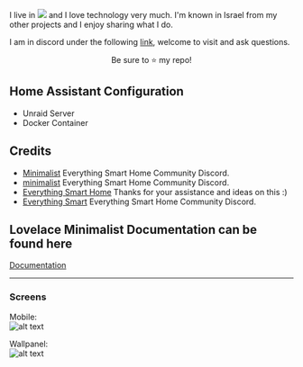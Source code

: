 <!-- <p align="center">
  <img src="https://github.com/abeksis/My-HomeAssistant-Config/blob/master/HA_Pictures/Github_Pictures/Banner.png" width="1000"/>
</p> -->

I live in <img src="https://github.com/oxguy3/flags/blob/master/mini/il.png"/> and I love technology very much. I'm known in Israel from my other projects and I enjoy sharing what I do.


I am in discord under the following [link](https://discord.gg/ayZ3Kkg), welcome to visit and ask questions.

<!-- The project presented - is my smart home project. Where I sat for hours and was helped by good friends like [Eliran Turgeman](https://github.com/VirtualL/HomeAssistant-Config) ,[Dima Goltsman](https://github.com/dimagoltsman/ha-custom-component-ituran), [Yuval Mejahez](https://github.com/rt400/Shabbat-Times?fbclid=IwAR1ctaMcllg22ZSeg97n_G6L-f0kiBI0y0rqpIIOS82eIVlNHg6dvjn-QgU) And JamesMcCarthy79 sorry if I forgot someone.  -->


<p align="center">Be sure to <g-emoji class="g-emoji" alias="star" fallback-src="https://assets-cdn.github.com/images/icons/emoji/unicode/2b50.png">⭐️</g-emoji> my repo!</p>

## Home Assistant Configuration
- Unraid Server
- Docker Container

 ## Credits
 - [Minimalist](https://discord.gg/TPXg9b7GfR) Everything Smart Home Community Discord. 
 - [minimalist](https://discord.gg/TPXg9b7GfR) Everything Smart Home Community Discord. 
 - [Everything Smart Home](https://www.youtube.com/channel/UCrVLgIniVg6jW38uVqDRIiQ) Thanks for your assistance and ideas on this :)
 - [Everything Smart](https://discord.com/invite/Bgfvy2f) Everything Smart Home Community Discord.
## Lovelace Minimalist Documentation can be found here
[Documentation](https://ui-lovelace-minimalist.github.io/UI/)


<!-- ## Video

<table>
<thead>
<tr>
<th><a href="https://github.com/abeksis/My-HomeAssistant-Config/tree/master/HA_Pictures/Lovelace_Screenshots">Youtube - Short video</a></th>
</tr>
</thead>
<tbody>
<tr>
<td><a href="https://www.youtube.com/watch?v=CoiW0YjCO8g"><img src="https://raw.githubusercontent.com/abeksis/My-HomeAssistant-Config/master/HA_Pictures/Github_Pictures/Smart_home_mobile_interface.png" style="max-width:100%;"></a></td>
</tr>
</tbody>
</table> -->



<!-- <p>
  <img src="https://img.shields.io/github/stars/abeksis/My-HomeAssistant-Config.svg?style=plasticr"/>
  <img src="https://img.shields.io/badge/HA--Version-0.87.1-brightgreen.svg"/>
  <img src="https://img.shields.io/maintenance/yes/2019.svg"/>
  <img src="https://img.shields.io/github/commit-activity/y/abeksis/My-HomeAssistant-Config.svg"/>
  <img src="https://img.shields.io/github/last-commit/abeksis/My-HomeAssistant-Config.svg?style=plasticr"/>
  <img src="https://img.shields.io/github/issues/abeksis/My-HomeAssistant-Config.svg"/>
  <img src="https://img.shields.io/badge/license-Unlicense-blue.svg"/>
  <img src="http://hits.dwyl.io/abeksis/My-HomeAssistant-Config.svg)%5D(http://hits.dwyl.io/abeksis/My-HomeAssistant-Config)"/>
</p> -->
 <!--  <hr> קו הפרדה -->

<!-- <img src="https://github.com/abeksis/My-HomeAssistant-Config/blob/master/HA_Pictures/Github_Pictures/Xiaomi_Logo.png" width="150"/>

| Gateways | Door/Window Sensors | Motion Sensors | Smoke Sensors | Smart Switch   |
|:--------:|:-------------------:|:--------------:|:-------------:|:--------------:|
|1         |2                    |5               |1              |2               |

| Yi Light Bulb | Temp/Hum Sensors | Appliances    | Lamps      |
|:-------------:|:----------------:|:-------------:|:----------:|
|1              |1                 |2              |1           |

<img src="https://github.com/abeksis/My-HomeAssistant-Config/blob/master/HA_Pictures/Github_Pictures/sonoff.png" width="180"/>

| Basic | POW2 | TH10 | Wall Switch (Touch)   |
|:-----:|:----:|:------:|:-------------------:|
|8      |2     |1       |4                    | -->

<hr --- </hr> 

<!-- <table>
<thead>
<tr>
<th><a href="https://github.com/abeksis/My-HomeAssistant-Config/blob/master/HomeAssistant_File/ui-lovelace.yaml">Lovelace UI</a></th>
<th><a href="https://github.com/abeksis/My-HomeAssistant-Config/tree/master/HomeAssistant_File/packages">Packages</a></th>
<th><a href="https://github.com/abeksis/My-HomeAssistant-Config/tree/master/HomeAssistant_File/configuration">configuration</a></th>
<!-- <th><a href="https://github.com/abeksis/My-HomeAssistant-Config/blob/master/HomeAssistant_File/config/scripts.yaml">Scripts</a></th> -->
<!-- <th><a href="https://github.com/abeksis/My-HomeAssistant-Config/blob/master/HomeAssistant_File/config/groups.yaml">Groups</a></th> -->
<!-- <th><a href="https://github.com/abeksis/My-HomeAssistant-Config/blob/master/HomeAssistant_File/config/automation/automations.yaml">Automations</a></th> -->
</tr>
</thead></table>

<!-- <table>
<thead>
<tr>
<th><a href="https://github.com/abeksis/My-HomeAssistant-Config/tree/master/HA_Pictures/Lovelace_Screenshots">Lovelace Screenshots</a></th>
</tr>
</thead>
<tbody>
<tr>
<td><a href="https://github.com/abeksis/My-HomeAssistant-Config/tree/master/HA_Pictures/Lovelace_Screenshots"><img src="https://github.com/abeksis/My-HomeAssistant-Config/blob/master/HA_Pictures/Lovelace_Screenshots/new/lovelace-11.jpg" style="max-width:100%;"></a></td>
</tr></tbody></table> -->

<!-- <table>
<thead>
<tr>
<th><a href="https://github.com/abeksis/My-HomeAssistant-Config/tree/master/HA_Pictures/Lovelace_Screenshots">Pictures - Mobile Display</a></th>
</tr>
</thead>
<tbody>
<tr>
<td><a href="https://github.com/abeksis/My-HomeAssistant-Config/tree/master/HA_Pictures/Lovelace_Screenshots"><img src="https://raw.githubusercontent.com/abeksis/My-HomeAssistant-Config/master/HA_Pictures/Github_Pictures/Lovelace.jpg" style="max-width:100%;"></a></td>
</tr></tbody></table> -->

### Screens

Mobile:    
![alt text](https://github.com/abeksis/My-HomeAssistant-Config/blob/master/HA_Pictures/Lovelace_Screenshots/Lovelace.jpg "Mobile")

Wallpanel:     
![alt text](https://github.com/abeksis/My-HomeAssistant-Config/blob/master/HA_Pictures/Lovelace_Screenshots/Wallpanel.jpg "Wallpanel")
